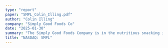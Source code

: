 ```yaml
---
type: "report"
paper: "SMPL_Colin_Illing.pdf"
author: "Colin Illing"
company: "Simply Good Foods Co"
date: "2025-01-30"
summary: "The Simply Good Foods Company is in the nutritious snacking industry, offering a portfolio of health-focused brands, including Quest, Atkins, and OWYN. Founded in 2017, the company develops and distributes high-protein, low-carb, and plant-based snacks and meal replacements."
title: "NASDAQ: SMPL"
---
```

